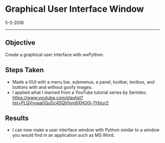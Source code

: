 # Graphical User Interface Window
5-5-2016
___
## Objective
Create a graphical user interface with wxPython.

## Steps Taken
* Made a GUI with a menu bar, submenus, a panel, toolbar, textbox, and buttons with and without goofy images. 
* I applied what I learned from a YouTube tutorial series by Sentdex: https://www.youtube.com/playlist?list=PLQVvvaa0QuDc4SQhfpm6XHO0l-1Ybtur2 

## Results
* I can now make a user interface window with Python similar to a window you would find in an application such as MS Word.
